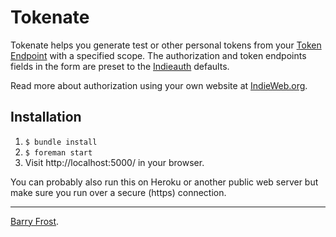 # Tokenate

Tokenate helps you generate test or other personal tokens from your
[Token Endpoint][tokenendpoint] with a specified scope. The authorization and token endpoints fields in the form are preset to the
[Indieauth][] defaults.

Read more about authorization using your own website at
[IndieWeb.org][indieweb].

## Installation

1. `$ bundle install`
1. `$ foreman start`
1. Visit http://localhost:5000/ in your browser.

You can probably also run this on Heroku or another public web server but make
sure you run over a secure (https) connection.

---

[Barry Frost][barryf].


[tokenendpoint]: https://indieweb.org/token-endpoint
[indieauth]: https://indieauth.com
[indieweb]: https://indieweb.org
[barryf]: https://barryfrost.com